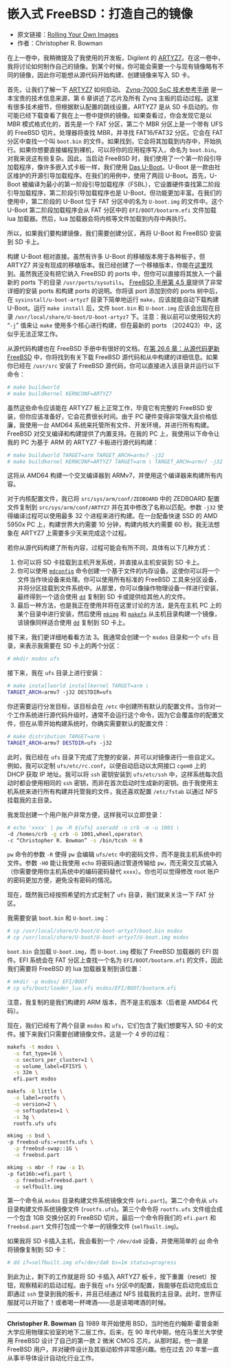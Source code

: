 # 嵌入式 FreeBSD：打造自己的镜像

- 原文链接：[Rolling Your Own Images](https://freebsdfoundation.org/our-work/journal/browser-based-edition/storage-and-filesystems/embedded-freebsd-rolling-your-own-images/)
- 作者：Christopher R. Bowman

在上一卷中，我稍微提及了我使用的开发板，Digilent 的 [ARTYZ7](https://digilent.com/shop/zedboard-zynq-7000-arm-fpga-soc-development-board/)。在这一卷中，我将讨论如何制作自己的镜像。到某个时候，你可能会需要一个与现有镜像略有不同的镜像，因此你可能想从源代码开始构建、创建镜像来写入 SD 卡。

首先，让我们了解一下 [ARTYZ7](https://digilent.com/shop/zedboard-zynq-7000-arm-fpga-soc-development-board/) 如何启动。 [Zynq-7000 SoC 技术参考手册](https://docs.xilinx.com/v/u/en-US/ug585-Zynq-7000-TRM) 是一本宝贵的技术信息来源，第 6 章讲述了芯片及所有 Zynq 主板的启动过程。这里有很多技术细节，但根据默认配置的跳线设置，ARTYZ7 是从 SD 卡启动的。你可能已经下载查看了我在上一卷中提供的镜像。如果查看过，你会发现它是以 MBR 模式格式化的，首先是一个 FAT 分区，第二个 MBR 分区上是一个带有 UFS 的 FreeBSD 切片。处理器将查找 MBR，并寻找 FAT16/FAT32 分区。它会在 FAT 分区中查找一个叫 `boot.bin` 的文件。如果找到，它会将其加载到内存中，开始执行。如果你想要直接编程到裸机，可以将你的应用程序写入，命名为 `boot.bin`。对我来说这有些复杂。因此，当启动 FreeBSD 时，我们使用了一个第一阶段引导加载程序，像许多嵌入式卡板一样，我们使用 [Das U-Boot](https://en.wikipedia.org/wiki/Das_U-Boot)。U-Boot 是一款由社区维护的开源引导加载程序。在我们的用例中，使用了两回 U-Boot。首先，U-Boot 被编译为最小的第一阶段引导加载程序（FSBL），它设置硬件查找第二阶段引导加载程序，第二阶段引导加载程序也是 U-Boot，但功能更加丰富。在我们的使用中，第二阶段的 U-Boot 位于 FAT 分区中的名为 `U-boot.img` 的文件中。这个 U-Boot 第二阶段加载程序会从 FAT 分区中的 `EFI/BOOT/bootarm.efi` 文件加载 lua 加载器。然后，lua 加载器会将内核等文件加载到内存中再执行。

所以，如果我们要构建镜像，我们需要创建分区，再将 U-Boot 和 FreeBSD 安装到 SD 卡上。

构建 U-Boot 相对直接。虽然有许多 U-Boot 的移植版本用于各种板子，但 ARTYZ7 并没有现成的移植版本。我已经创建了一个移植版本，你能在[这里](http://www.chrisbowman.com/crb/ArtyZ7/u-boot_ports/patches.html)找到。虽然我还没有把它纳入 FreeBSD 的 ports 中，但你可以直接将其放入一个最新的 ports 下的目录 `/usr/ports/sysutils`。 [FreeBSD 手册第 4.5 章](https://docs.freebsd.org/en/books/handbook/ports/#ports-using)提供了非常详细的安装 ports 和构建 ports 的说明。你将该 port 添加到你的 ports 树中后，在 `sysinstall/u-boot-artyz7` 目录下简单地运行 `make`，应该就能自动下载构建 U-Boot。运行 `make install` 后，文件 `boot.bin` 和 `U-boot.img` 应该会出现在目录 `/usr/local/share/U-boot/U-boot-artyz7` 下。注意：我以前可以使用较大的 “`-j`” 值来让 `make` 使用多个核心进行构建，但在最新的 ports （2024Q3）中，这似乎无法正常工作。

从源代码构建也在 FreeBSD 手册中有很好的文档。在[第 26.6 章：从源代码更新 FreeBSD](https://docs.freebsd.org/en/books/handbook/cutting-edge/#makeworld) 中，你将找到有关下载 FreeBSD 源代码和从中构建的详细信息。如果你已经在 `/usr/src` 安装了 FreeBSD 源代码，你可以直接进入该目录并运行以下命令：

```sh
# make buildworld
# make buildkernel KERNCONF=ARTYZ7
```

虽然这些命令应该能在 ARTYZ7 板上正常工作，毕竟它有完整的 FreeBSD 安装，但你应该准备好，它会花费很长时间。由于 PC 硬件变得非常强大且价格低廉，我使用一台 AMD64 系统来托管所有文件、开发环境，并进行所有构建。FreeBSD 对交叉编译和构建提供了内置支持。在我的 PC 上，我使用以下命令让我的 PC 为基于 ARM 的 ARTYZ7 卡板进行源代码构建：

```sh
# make buildworld TARGET=arm TARGET_ARCH=armv7 -j32
# make buildkernel KERNCONF=ARTYZ7 TARGET=arm \ TARGET_ARCH=armv7 -j32
```

这将从 AMD64 构建一个交叉编译器到 ARMv7，并使用这个编译器来构建所有内容。

对于内核配置文件，我已将 `src/sys/arm/conf/ZEDBOARD` 中的 ZEDBOARD 配置文件复制到 `src/sys/arm/conf/ARTYZ7` 并在其中修改了名称以匹配。参数 `-j32` 使得编译过程可以使用最多 32 个进程来进行构建。在一台配备快速 SSD 的 AMD 5950x PC 上，构建世界大约需要 10 分钟，构建内核大约需要 60 秒。我无法想象在 ARTYZ7 上需要多少天来完成这个过程。


若你从源代码构建了所有内容，过程可能会有所不同，具体有以下几种方式：

1. 你可以将 SD 卡挂载到主机开发系统，并直接从主机安装到 SD 卡上。
2. 你可以使用 [`mdconfig`](https://man.freebsd.org/cgi/man.cgi?query=mdconfig&apropos=0&sektion=0&manpath=FreeBSD+13.2-RELEASE+and+Ports&arch=default&format=html) 命令创建一个基于文件的内存设备。这使你可以将一个文件当作块设备来处理。你可以使用所有标准的 FreeBSD 工具来分区设备，并将分区挂载到文件系统中。从那里，你可以像操作物理设备一样进行安装，最终得到一个适合使用 [`dd`](https://man.freebsd.org/cgi/man.cgi?query=dd&apropos=0&sektion=0&manpath=FreeBSD+13.2-RELEASE+and+Ports&arch=default&format=html) 复制到 SD 卡或提供给其他人的文件。
3. 最后一种方法，也是我正在使用并将在这里讨论的方法，是先在主机 PC 上的某个目录中进行安装，然后使用 [`mkimg`](https://man.freebsd.org/cgi/man.cgi?query=mkimg&apropos=0&sektion=0&manpath=FreeBSD+13.2-RELEASE+and+Ports&arch=default&format=html) 和 [`makefs`](https://man.freebsd.org/cgi/man.cgi?query=makefs&apropos=0&sektion=0&manpath=FreeBSD+13.2-RELEASE+and+Ports&arch=default&format=html) 从主机目录构建一个镜像，该镜像同样适合使用 [`dd`](https://man.freebsd.org/cgi/man.cgi?query=dd&apropos=0&sektion=0&manpath=FreeBSD+13.2-RELEASE+and+Ports&arch=default&format=html) 复制到 SD 卡上。

接下来，我们更详细地看看方法 3。我通常会创建一个 `msdos` 目录和一个 `ufs` 目录，来表示我需要在 SD 卡上的两个分区：

```sh
# mkdir msdos ufs
```

接下来，我在 `ufs` 目录上进行安装：

```sh
# make installworld installkernel TARGET=arm \
TARGET_ARCH=armv7 -j32 DESTDIR=ufs
```

你还需要运行分发目标，该目标会在 `/etc` 中创建所有默认的配置文件。当你对一个工作系统进行源代码升级时，通常不会运行这个命令，因为它会覆盖你的配置文件，但在从零开始构建系统时，你确实需要默认的配置文件：

```sh
# make distribution TARGET=arm \
TARGET_ARCH=armv7 DESTDIR=ufs -j32
```

此时，我已经在 `ufs` 目录下完成了完整的安装，并可以对镜像进行一些自定义。例如，我可以定制 `ufs/etc/rc.conf`，以便自动启动以太网接口 `cgem0` 上的 DHCP 获取 IP 地址。我可以将 `ssh` 密钥安装到 `ufs/etc/ssh` 中，这样系统每次启动时都会使用相同的 `ssh` 密钥，而非在首次启动时生成新的密钥。由于我使用主机系统来进行所有构建并托管我的文件，我还喜欢配置 `/etc/fstab` 以通过 NFS 挂载我的主目录。

我发现创建一个用户账户非常方便，这样我可以立即登录：

```sh
# echo 'xxxx' | pw -R ${ufs} useradd -n crb -m -u 1001 \
-d /homes/crb -g crb -G 1001,wheel,operator\
-c “Christopher R. Bowman” -s /bin/tcsh -H 0
```

`pw` 命令的参数 `-R` 使得 `pw` 会编辑 `ufs/etc` 中的密码文件，而不是我主机系统中的文件。参数 `-H0` 能让我使用 `echo` 将密码通过管道传输给 `pw`，而无需交互式输入（你需要使用你主机系统中的编码密码替代 `xxxx`）。你也可以觉得修改 root 账户的密码更加方便，避免没有密码的情况。

现在，既然我已经按照希望的方式定制了 `ufs` 目录，我们就来关注一下 FAT 分区。

我需要安装 `boot.bin` 和 `U-boot.img`：

```sh
# cp /usr/local/share/U-boot/U-boot-artyz7/boot.bin msdos
# cp /usr/local/share/U-boot/U-boot-artyz7/U-boot.img msdos
```

`boot.bin` 会加载 `U-boot.img`，而 `U-boot.img` 模拟了 FreeBSD 加载器的 EFI 固件。EFI 系统会在 FAT 分区上查找一个名为 `EFI/BOOT/bootarm.efi` 的文件，因此我们需要将 FreeBSD 的 lua 加载器复制到该位置：

```sh
# mkdir -p msdos/ EFI/BOOT
# cp ufs/boot/loader_lua.efi msdos/EFI/BOOT/bootarm.efi
```

注意，我复制的是我们构建的 ARM 版本，而不是主机版本（后者是 AMD64 代码）。

现在，我们已经有了两个目录 `msdos` 和 `ufs`，它们包含了我们想要写入 SD 卡的文件。接下来我们只需要创建镜像文件。这是一个 4 步的过程：

```sh
makefs -t msdos \
  -o fat_type=16 \
  -o sectors_per_cluster=1 \
  -o volume_label=EFISYS \
  -s 32m \
  efi.part msdos

makefs -B little \
  -o label=rootfs \
  -o version=2 \
  -o softupdates=1 \
  -s 3g \
  rootfs.ufs ufs

mkimg -s bsd \
-p freebsd-ufs:=rootfs.ufs \
  -p freebsd-swap::1G \
  -o freebsd.part

mkimg -s mbr -f raw -a 1\
-p fat16b:=efi.part \
  -p freebsd:=freebsd.part \
  -o selfbuilt.img
```

第一个命令从 `msdos` 目录构建文件系统镜像文件 (`efi.part`)。第二个命令从 `ufs` 目录构建文件系统镜像文件 (`rootfs.ufs`)。第三个命令将 `rootfs.ufs` 文件组合成一个包含 1GB 交换分区的 FreeBSD 切片。最后一个命令将我们的 `efi.part` 和 `freebsd.part` 文件打包成一个单一的镜像文件 (`selfbuilt.img`)。

如果我将 SD 卡插入主机，我会看到一个 `/dev/da0` 设备，并使用简单的 [`dd`](https://man.freebsd.org/cgi/man.cgi?query=dd&apropos=0&sektion=0&manpath=FreeBSD+13.2-RELEASE+and+Ports&arch=default&format=html) 命令将镜像复制到 SD 卡：

```sh
# dd if=selfbuilt.img of=/dev/da0 bs=1m status=progress
```

到此为止，剩下的工作就是将 SD 卡插入 ARTYZ7 板卡，按下重置（reset）按钮，观察精彩的启动过程。由于我在 `ufs` 分区中的配置，我能够在启动完成后立即通过 `ssh` 登录到我的板卡，并且已经通过 NFS 挂载我的主目录。此时，世界征服就可以开始了！或者喝一杯啤酒——总是该喝啤酒的时候。

---

**Christopher R. Bowman** 自 1989 年开始使用 BSD，当时他在约翰斯·霍普金斯大学应用物理实验室的地下二层工作。后来，在 90 年代中期，他在马里兰大学使用 FreeBSD 设计了自己的第一款 2 微米 CMOS 芯片。从那时起，他一直是 FreeBSD 用户，并对硬件设计及其驱动软件非常感兴趣。他在过去 20 年里一直从事半导体设计自动化行业工作。
